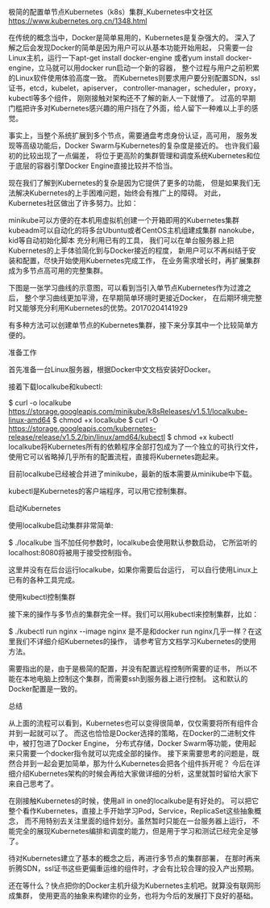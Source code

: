 

极简的配置单节点Kubernetes（k8s）集群_Kubernetes中文社区 https://www.kubernetes.org.cn/1348.html


在传统的概念当中，Docker是简单易用的，Kubernetes是复杂强大的。 深入了解之后会发现Docker的简单是因为用户可以从基本功能开始用起， 只需要一台Linux主机，运行一下apt-get install docker-engine 或者yum install docker-engine，立马就可以用docker run启动一个新的容器， 整个过程与用户之前积累的Linux软件使用体验高度一致。 而Kubernetes则要求用户要分别配置SDN，ssl证书，etcd，kubelet，apiserver， controller-manager，scheduler，proxy，kubectl等多个组件， 刚刚接触对架构还不了解的新人一下就懵了。 过高的早期门槛把许多对Kubernetes感兴趣的用户挡在了外面，给人留下一种难以上手的感觉。

事实上，当整个系统扩展到多个节点，需要通盘考虑身份认证，高可用， 服务发现等高级功能后，Docker Swarm与Kubernetes的复杂度是接近的。 也许我们最初的比较出现了一点偏差， 将位于更高阶的集群管理和调度系统Kubernetes和位于底层的容器引擎Docker Engine直接比较并不恰当。

现在我们了解到Kubernetes的复杂是因为它提供了更多的功能， 但是如果我们无法解决Kubernetes的上手困难问题，始终会有推广上的障碍。 对此，Kubernetes社区做出了许多努力。比如：

minikube可以方便的在本机用虚拟机创建一个开箱即用的Kubernetes集群
kubeadm可以自动化的将多台Ubuntu或者CentOS主机组建成集群
nanokube，kid等自动初始化脚本
充分利用已有的工具， 我们可以在单台服务器上把Kubernetes的上手体验简化到与Docker接近的程度， 新用户可以不再纠结于安装和配置，尽快开始使用Kubernetes完成工作， 在业务需求增长时，再扩展集群成为多节点高可用的完整集群。

下图是一张学习曲线的示意图，可以看到当引入单节点Kubernetes作为过渡之后， 整个学习曲线更加平滑，在早期简单环境时更接近Docker， 在后期环境完整时又能够充分利用Kubernetes的优势。20170204141929

有多种方法可以创建单节点的Kubernetes集群，接下来分享其中一个比较简单方便的。

准备工作

首先准备一台Linux服务器，根据Docker中文文档安装好Docker。

接着下载localkube和kubectl:

$ curl -o localkube https://storage.googleapis.com/minikube/k8sReleases/v1.5.1/localkube-linux-amd64
$ chmod +x localkube
$ curl -O https://storage.googleapis.com/kubernetes-release/release/v1.5.2/bin/linux/amd64/kubectl
$ chmod +x kubectl
localkube将Kubernetes所有的依赖程序全部打包成为了一个独立的可执行文件， 使用它可以省略掉几乎所有的配置流程，直接将Kubernetes跑起来。

目前localkube已经被合并进了minikube，最新的版本需要从minikube中下载。

kubectl是Kubernetes的客户端程序，可以用它控制集群。

启动Kubernetes

使用localkube启动集群非常简单:

$ ./localkube
当不加任何参数时，localkube会使用默认参数启动， 它所监听的localhost:8080将被用于接受控制指令。

这里并没有在后台运行localkube，如果你需要后台运行， 可以自行使用Linux上已有的各种工具完成。

使用kubectl控制集群

接下来的操作与多节点的集群完全一样。我们可以用kubectl来控制集群，比如：

$ ./kubectl run nginx --image nginx
是不是和docker run nginx几乎一样？在这里我们不详细介绍Kubernetes的操作， 请参考官方文档学习Kubernetes的使用方法。

需要指出的是，由于是极简的配置，并没有配置远程控制所需要的证书， 所以不能在本地电脑上控制这个集群，而需要ssh到服务器上进行控制。 这和默认的Docker配置是一致的。

总结

从上面的流程可以看到，Kubernetes也可以变得很简单，仅仅需要将所有组件合并到一起就可以了。 而这也恰恰是Docker选择的策略，在Docker的二进制文件中，被打包进了Docker Engine， 分布式存储，Docker Swarm等功能，使用起来只需要一个docker指令就可以完成全部的操作。 接下来需要思考的问题是，既然合并到一起会更加简单，那为什么Kubernetes会把各个组件拆开呢？ 今后在详细介绍Kubernetes架构的时候会再给大家做详细的分析，这里就暂时留给大家下来自己思考了。

在刚接触Kubernetes的时候，使用all in one的localkube是有好处的。 可以把它整个看作Kubernetes，直接上手开始学习Pod，Service，ReplicaSet这些抽象概念， 而不用特别去关注里面的组件划分。虽然暂时只能在一台服务器上运行， 不能完全的展现Kubernetes编排和调度的能力，但是用于学习和测试已经完全足够了。

待对Kubernetes建立了基本的概念之后，再进行多节点的集群部署， 在那时再来折腾SDN，ssl证书这些更偏重运维的组件时，才会有比较合理的投入产出预期。

还在等什么？快点把你的Docker主机升级为Kubernetes主机吧。就算没有联网形成集群， 使用更高的抽象来构建你的业务，也将为今后的发展打下良好的基础。

